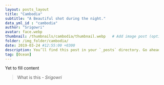 ```yaml
---
layout: posts_layout
title: "Cambodia"
subtitle: "A Beautiful shot during the night."
data_yml_id : "cambodia"
author: "Srigowri"
avatar: face.webp
thumbnail: /thumbnails/cambodia/thumbnail.webp   # Add image post (optional)
folder: /img_folder/cambodia/
date: 2019-03-24 #12:55:00 +0300
description: You’ll find this post in your `_posts` directory. Go ahead and edit it and re-build the site to see your changes. # Add post description (optional)
tag: [Ocean]
---
```

Yet to fill content

> What is this <cite>- Srigowri</cite>

